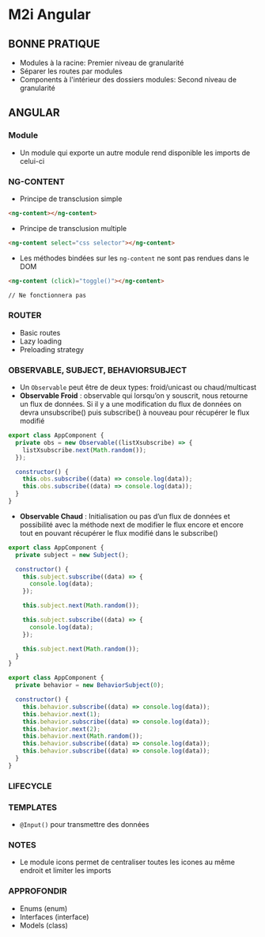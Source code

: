 # M2i Angular

## BONNE PRATIQUE

- Modules à la racine: Premier niveau de granularité
- Séparer les routes par modules
- Components à l'intérieur des dossiers modules: Second niveau de granularité

## ANGULAR

### **Module**

- Un module qui exporte un autre module rend disponible les imports de celui-ci

### NG-CONTENT

- Principe de transclusion simple

```html
<ng-content></ng-content>
```

- Principe de transclusion multiple

```html
<ng-content select="css selector"></ng-content>
```

- Les méthodes bindées sur les `ng-content` ne sont pas rendues dans le DOM

```html
<ng-content (click)="toggle()"></ng-content>

// Ne fonctionnera pas
```

### ROUTER

- Basic routes
- Lazy loading
- Preloading strategy

### OBSERVABLE, SUBJECT, BEHAVIORSUBJECT

- Un `Observable` peut être de deux types: froid/unicast ou chaud/multicast
- **Observable Froid** : observable qui lorsqu’on y souscrit, nous retourne un flux de données. Si il y a une modification du flux de données on devra unsubscribe() puis subscribe() à nouveau pour récupérer le flux modifié

```js
export class AppComponent {
  private obs = new Observable((listXsubscribe) => {
    listXsubscribe.next(Math.random());
  });

  constructor() {
    this.obs.subscribe((data) => console.log(data));
    this.obs.subscribe((data) => console.log(data));
  }
}
```

- **Observable Chaud** : Initialisation ou pas d’un flux de données et possibilité avec la méthode next de modifier le flux encore et encore tout en pouvant récupérer le flux modifié dans le subscribe()

```js
export class AppComponent {
  private subject = new Subject();

  constructor() {
    this.subject.subscribe((data) => {
      console.log(data);
    });

    this.subject.next(Math.random());

    this.subject.subscribe((data) => {
      console.log(data);
    });

    this.subject.next(Math.random());
  }
}
```

```js
export class AppComponent {
  private behavior = new BehaviorSubject(0);

  constructor() {
    this.behavior.subscribe((data) => console.log(data));
    this.behavior.next(1);
    this.behavior.subscribe((data) => console.log(data));
    this.behavior.next(2);
    this.behavior.next(Math.random());
    this.behavior.subscribe((data) => console.log(data));
    this.behavior.subscribe((data) => console.log(data));
  }
}
```

### LIFECYCLE

### TEMPLATES

- `@Input()` pour transmettre des données

### NOTES

- Le module icons permet de centraliser toutes les icones au même endroit et limiter les imports

### APPROFONDIR

- Enums (enum)
- Interfaces (interface)
- Models (class)
